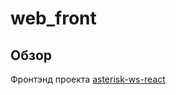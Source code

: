 # web_front

## Обзор
Фронтэнд проекта [asterisk-ws-react](https://github.com/ars-anosov/asterisk-ws-react)
